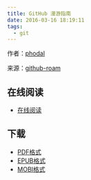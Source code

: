 ```yaml
---
title: GitHub 漫游指南
date: 2016-03-16 18:19:11
tags:
  - git
---
```


作者：[phodal](https://github.com/phodal)

来源：[github-roam](https://github.com/phodal/github-roam)

<!--more-->

## 在线阅读 ##

+ [在线阅读](http://github.phodal.com/)

## 下载 ##

+ [PDF格式](https://github.com/phodal/github-roam/raw/gh-pages/github-roam.pdf)
+ [EPUB格式](https://github.com/phodal/github-roam/raw/gh-pages/github-roam.epub)
+ [MOBI格式](https://github.com/phodal/github-roam/raw/gh-pages/github-roam.mobi)
